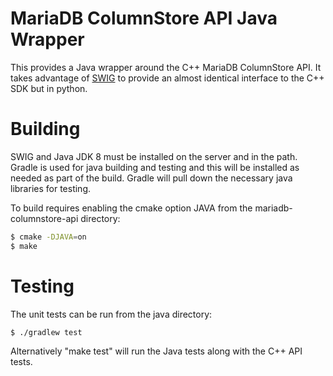 # MariaDB ColumnStore API Java Wrapper
This provides a Java wrapper around the C++ MariaDB ColumnStore API. It takes advantage of [SWIG](http://www.swig.org) to provide an almost identical interface to the C++ SDK but in python.

# Building
SWIG and Java JDK 8 must be installed on the server and in the path. 
Gradle is used for java building and testing and this will be installed as needed as part of the build. Gradle will pull down the necessary java libraries for testing.


To build requires enabling the cmake option JAVA from the mariadb-columnstore-api directory:
```sh
$ cmake -DJAVA=on
$ make
```

# Testing
The unit tests can be run from the java directory:
```sh
$ ./gradlew test
```

Alternatively "make test" will run the Java tests along with the C++ API tests.

